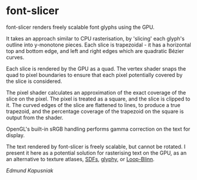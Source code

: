 font-slicer
===========

font-slicer renders freely scalable font glyphs using the GPU.

It takes an approach similar to CPU rasterisation, by 'slicing' each glyph's
outline into y-monotone pieces.  Each slice is trapezoidal - it has a
horizontal top and bottom edge, and left and right edges which are quadratic
Bézier curves.

Each slice is rendered by the GPU as a quad.  The vertex shader snaps the quad
to pixel boundaries to ensure that each pixel potentially covered by the slice
is considered.

The pixel shader calculates an approximation of the exact coverage of the slice
on the pixel.  The pixel is treated as a square, and the slice is clipped to
it.  The curved edges of the slice are flattened to lines, to produce a true
trapezoid, and the percentage coverage of the trapezoid on the square is
output from the shader.

OpenGL's built-in sRGB handling performs gamma correction on the text for
display.

The text rendered by font-slicer is freely scalable, but cannot be rotated.  I
present it here as a potential solution for rasterising text on the GPU, as an
an alternative to texture atlases,
[SDFs](http://www.valvesoftware.com/publications/2007/SIGGRAPH2007_AlphaTestedMagnification.pdf),
[glyphy](http://glyphy.org), or
[Loop-Blinn](http://http.developer.nvidia.com/GPUGems3/gpugems3_ch25.html).


_Edmund Kapusniak_

